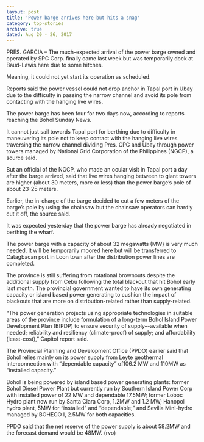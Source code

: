 ```yaml
---
layout: post
title: 'Power barge arrives here but hits a snag'
category: top-stories
archive: true
dated: Aug 20 - 26, 2017
---
```


PRES. GARCIA – The much-expected arrival of the power barge owned and operated by SPC Corp. finally came last week but was temporarily dock at Baud-Lawis here due to some hitches.

Meaning, it could not yet start its operation as scheduled.

Reports said the power vessel could not drop anchor in Tapal port in Ubay due to the difficulty in passing the narrow channel and avoid its pole from contacting with the hanging live wires.   

The power barge has been four for two days now, according to reports reaching the Bohol Sunday News.

It cannot just sail towards Tapal port for berthing due to difficulty in maneuvering its pole not to keep contact with the hanging live wires traversing the narrow channel dividing Pres. CPG and Ubay through power towers managed by National Grid Corporation of the Philippines (NGCP), a source said.

But an official of the NGCP, who made an ocular visit in Tapal port a day after the barge arrived, said that live wires hanging between to giant towers are higher (about 30 meters, more or less) than the power barge’s pole of about 23-25 meters.

Earlier, the in-charge of the barge decided to cut a few meters of the barge’s pole by using the chainsaw but the chainsaw operators can hardly cut it off, the source said.

It was expected yesterday that the power barge has already negotiated in berthing the wharf.

The power barge with a capacity of about 32 megawatts (MW) is very much needed. It will be temporarily moored here but will be transferred to Catagbacan port in Loon town after the distribution power lines are completed.

The province is still suffering from rotational brownouts despite the additional supply from Cebu following the total blackout that hit Bohol early last month.
The provincial government wanted to have its own generating capacity or island based power generating to cushion the impact of blackouts that are more on distribution-related rather than supply-related. 

“The power generation projects using appropriate technologies in suitable areas of the province include formulation of a long-term Bohol Island Power Development Plan (BIPDP) to ensure security of supply–-available when needed; reliability and resiliency (climate-proof) of supply; and affordability (least-cost),” Capitol report said.

The Provincial Planning and Development Office (PPDO) earlier said that Bohol relies mainly on its power supply from Leyte geothermal interconnection with “dependable capacity” of106.2 MW and 110MW as “installed capacity.”

Bohol is being powered by island based power generating plants: former Bohol Diesel Power Plant but currently run by Southern Island Power Corp with installed power of 22 MW and dependable 17.5MW; former Loboc Hydro plant now run by Santa Clara Corp, 1.2MW and 1.2 MW; Hanopol hydro plant, 5MW for “installed” and “dependable;” and Sevilla MinI-hydro managed by BOHECO I, 2.5MW for both capacities.

PPDO said that the net reserve of the power supply is about 58.2MW and the forecast demand would be 48MW. (rvo)
 
 